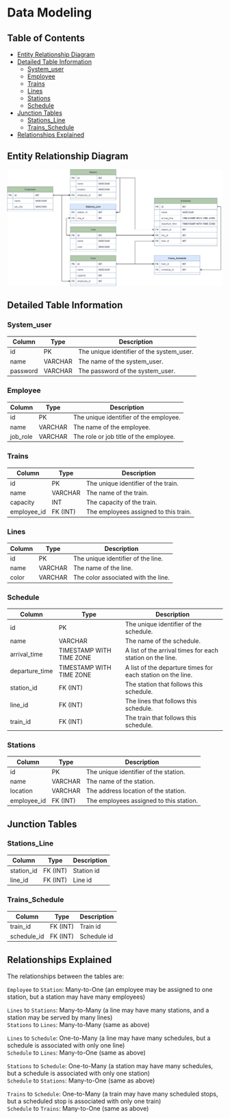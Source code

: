 # Data Modeling

## Table of Contents

- [Entity Relationship Diagram](#entity-relationship-diagram)
- [Detailed Table Information](#detailed-table-information)
    - [System_user](#systemuser)
    - [Employee](#employee)
    - [Trains](#trains)
    - [Lines](#lines)
    - [Stations](#stations)
    - [Schedule](#schedule)
- [Junction Tables](#junction-tables)
    - [Stations_Line](#stationsline)
    - [Trains_Schedule](#trainsschedule)
- [Relationships Explained](#relationships-explained)

## Entity Relationship Diagram

![ERD - Metro](ERD_Metro.png)

## Detailed Table Information

### System_user

| Column   | Type    | Description                               |
|----------|---------|-------------------------------------------|
| id       | PK      | The unique identifier of the system_user. |
| name     | VARCHAR | The name of the system_user.              |
| password | VARCHAR | The password of the system_user.          |

### Employee

| Column   | Type    | Description                            |
|----------|---------|----------------------------------------|
| id       | PK      | The unique identifier of the employee. |
| name     | VARCHAR | The name of the employee.              |
| job_role | VARCHAR | The role or job title of the employee. |

### Trains

| Column      | Type     | Description                           |
|-------------|----------|---------------------------------------|
| id          | PK       | The unique identifier of the train.   |
| name        | VARCHAR  | The name of the train.                |
| capacity    | INT      | The capacity of the train.            |
| employee_id | FK (INT) | The employees assigned to this train. |

### Lines

| Column | Type    | Description                         |
|--------|---------|-------------------------------------|
| id     | PK      | The unique identifier of the line.  |
| name   | VARCHAR | The name of the line.               |
| color  | VARCHAR | The color associated with the line. |

### Schedule

| Column         | Type                     | Description                                                 |
|----------------|--------------------------|-------------------------------------------------------------|
| id             | PK                       | The unique identifier of the schedule.                      |
| name           | VARCHAR                  | The name of the schedule.                                   |
| arrival_time   | TIMESTAMP WITH TIME ZONE | A list of the arrival times for each station on the line.   |
| departure_time | TIMESTAMP WITH TIME ZONE | A list of the departure times for each station on the line. |
| station_id     | FK (INT)                 | The station that follows this schedule.                     |
| line_id        | FK (INT)                 | The lines that follows this schedule.                       |
| train_id       | FK (INT)                 | The train that follows this schedule.                       |

### Stations

| Column      | Type     | Description                             |
|-------------|----------|-----------------------------------------|
| id          | PK       | The unique identifier of the station.   |
| name        | VARCHAR  | The name of the station.                |
| location    | VARCHAR  | The address location of the station.    |
| employee_id | FK (INT) | The employees assigned to this station. |

## Junction Tables

### Stations_Line

| Column     | Type     | Description |
|------------|----------|-------------|
| station_id | FK (INT) | Station id  |
| line_id    | FK (INT) | Line id     |

### Trains_Schedule

| Column      | Type     | Description |
|-------------|----------|-------------|
| train_id    | FK (INT) | Train id    |
| schedule_id | FK (INT) | Schedule id |

## Relationships Explained

The relationships between the tables are:

`Employee` to `Station`: Many-to-One (an employee may be assigned to one station, but a station may have many employees)

`Lines` to `Stations`: Many-to-Many (a line may have many stations, and a station may be served by many lines)
\
`Stations` to `Lines`: Many-to-Many (same as above)

`Lines` to `Schedule`: One-to-Many (a line may have many schedules, but a schedule is associated with only one line)
\
`Schedule` to `Lines`: Many-to-One (same as above)

`Stations` to `Schedule`: One-to-Many (a station may have many schedules, but a schedule is associated with only one
station)
\
`Schedule` to `Stations`: Many-to-One (same as above)

`Trains` to `Schedule`: One-to-Many (a train may have many scheduled stops, but a scheduled stop is associated with only
one train)
\
`Schedule` to `Trains`: Many-to-One (same as above)

